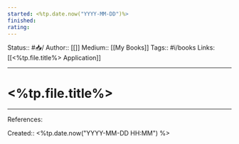 ```yaml
---
started: <%tp.date.now("YYYY-MM-DD")%>
finished:
rating:
---
```

Status:: #📥/
Author:: [[]]
Medium:: [[My Books]]
Tags:: #i/books
Links: [[<%tp.file.title%> Application]]
___
# <%tp.file.title%>
___
References:

Created:: <%tp.date.now("YYYY-MM-DD HH:MM") %>